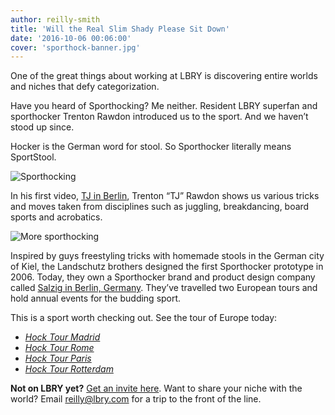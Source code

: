 ```yaml
---
author: reilly-smith
title: 'Will the Real Slim Shady Please Sit Down'
date: '2016-10-06 00:06:00'
cover: 'sporthock-banner.jpg'
---
```

One of the great things about working at LBRY is discovering entire worlds and niches that defy categorization.

Have you heard of Sporthocking? Me neither. Resident LBRY superfan and sporthocker Trenton Rawdon introduced us to the sport. And we haven’t stood up since.

Hocker is the German word for stool. So Sporthocker literally means SportStool.

![Sporthocking](/img/news/sporthock-inline1.png)

In his first video, [TJ in Berlin](lbry://sporthock-berlin), Trenton “TJ” Rawdon shows us various tricks and moves taken from disciplines such as juggling, breakdancing, board sports and acrobatics.

![More sporthocking](/img/news/sporthock-inline2.png)

Inspired by guys freestyling tricks with homemade stools in the German city of Kiel, the Landschutz brothers designed the first Sporthocker prototype in 2006. Today, they own a Sporthocker brand and product design company called [Salzig in Berlin, Germany](http://www.sporthocker.com/en/). They’ve travelled two European tours and hold annual events for the budding sport.

This is a sport worth checking out. See the tour of Europe today:

- [*Hock Tour Madrid*](lbry://sporthock-madrid)
- [*Hock Tour Rome*](lbry://sporthock-rome)
- [*Hock Tour Paris*](lbry://sporthock-paris)
- [*Hock Tour Rotterdam*](lbry://sporthock-rotterdam)

**Not on LBRY yet?** [Get an invite here](https://lbry.com/get). Want to share your niche with the world? Email reilly@lbry.com for a trip to the front of the line.
